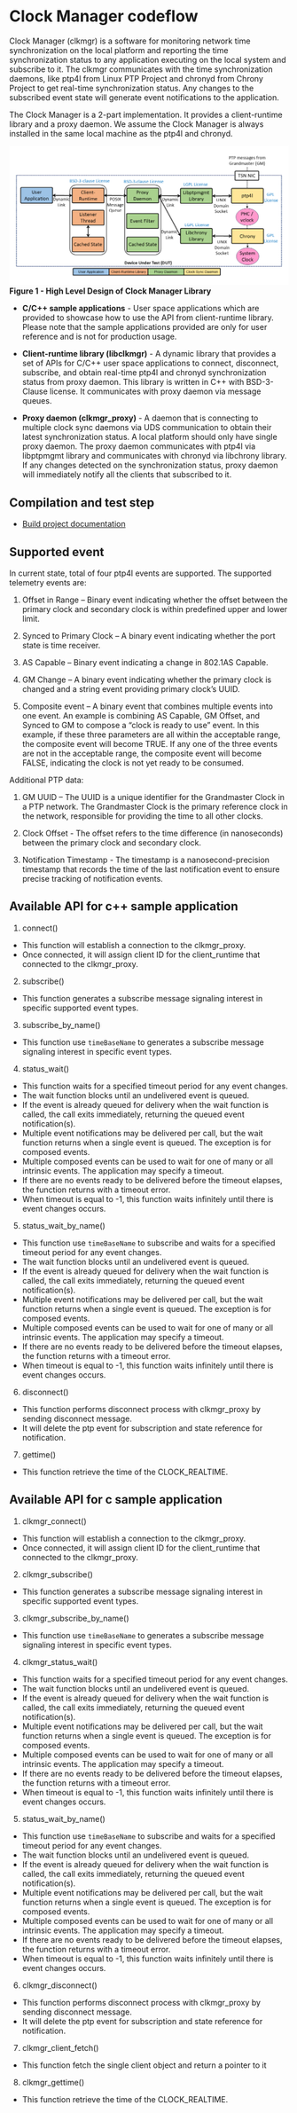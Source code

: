 <!-- SPDX-License-Identifier: GFDL-1.3-no-invariants-or-later
     SPDX-FileCopyrightText: Copyright © 2024 Intel Corporation. -->
# Clock Manager codeflow

Clock Manager (clkmgr) is a software for monitoring network time synchronization
on the local platform and reporting the time synchronization status to any
application executing on the local system and subscribe to it.
The clkmgr communicates with the time synchronization daemons, like ptp4l from
Linux PTP Project and chronyd from Chrony Project to get real-time
synchronization status. Any changes to the subscribed event state will
generate event notifications to the application.

The Clock Manager is a 2-part implementation. It provides a client-runtime
library and a proxy daemon. We assume the Clock Manager is always installed in
the same local machine as the ptp4l and chronyd.

![High Level Design of Clock Manager Library](./image/hld_clock_mgr.png)
__Figure 1 - High Level Design of Clock Manager Library__

* **C/C++ sample applications** - User space applications which are provided to
showcase how to use the API from client-runtime library. Please note that the
sample applications provided are only for user reference and is not for
production usage.

* **Client-runtime library (libclkmgr)** - A dynamic library that provides a set
of APIs for C/C++ user space applications to connect, disconnect, subscribe, and
obtain real-time ptp4l and chronyd synchronization status from proxy daemon.
This library is written in C++ with BSD-3-Clause license. It communicates with
proxy daemon via message queues. 

* **Proxy daemon (clkmgr_proxy)** - A daemon that is connecting to multiple
clock sync daemons via UDS communication to obtain their latest synchronization
status. A local platform should only have single proxy daemon. The proxy daemon
communicates with ptp4l via libptpmgmt library and communicates with chronyd via
libchrony library. If any changes detected on the synchronization status, proxy
daemon will immediately notify all the clients that subscribed to it. 

## Compilation and test step
* [Build project documentation](./TEST_clkmgr.md)

## Supported event
In current state, total of four ptp4l events are supported. The supported
telemetry events are:

1. Offset in Range – Binary event indicating whether the offset between the
primary clock and secondary clock is within predefined upper and lower limit.

2. Synced to Primary Clock – A binary event indicating whether the port state is
time receiver. 

3. AS Capable – Binary event indicating a change in 802.1AS Capable.

4. GM Change – A binary event indicating whether the primary clock is changed
and a string event providing primary clock’s UUID.

5. Composite event – A binary event that combines multiple events into one event.
An example is combining AS Capable, GM Offset, and Synced to GM to compose a
“clock is ready to use” event. In this example, if these three parameters are
all within the acceptable range, the composite event will become TRUE. If any
one of the three events are not in the acceptable range, the composite event
will become FALSE, indicating the clock is not yet ready to be consumed.

Additional PTP data:
1. GM UUID – The UUID is a unique identifier for the Grandmaster Clock in a PTP
network. The Grandmaster Clock is the primary reference clock in the network,
responsible for providing the time to all other clocks.

2. Clock Offset - The offset refers to the time difference (in nanoseconds)
between the primary clock and secondary clock.

3. Notification Timestamp - The timestamp is a nanosecond-precision timestamp
that records the time of the last notification event to ensure precise tracking
of notification events.

## Available API for c++ sample application

1. connect()
- This function will establish a connection to the clkmgr_proxy.
- Once connected, it will assign client ID for the client_runtime that connected
to the clkmgr_proxy.

2. subscribe()
- This function generates a subscribe message signaling interest in specific
supported event types.

3. subscribe_by_name()
- This function use `timeBaseName` to generates a subscribe message signaling
interest in specific event types.

4. status_wait()
- This function waits for a specified timeout period for any event changes.
- The wait function blocks until an undelivered event is queued.
- If the event is already queued for delivery when the wait function is called,
the call exits immediately, returning the queued event notification(s).
- Multiple event notifications may be delivered per call, but the wait function
returns when a single event is queued. The exception is for composed events.
- Multiple composed events can be used to wait for one of many or all intrinsic
events. The application may specify a timeout.
- If there are no events ready to be delivered before the timeout elapses, the
function returns with a timeout error.
- When timeout is equal to -1, this function waits infinitely until there is
event changes occurs.

5. status_wait_by_name()
- This function use `timeBaseName` to subscribe and waits for a specified
timeout period for any event changes.
- The wait function blocks until an undelivered event is queued.
- If the event is already queued for delivery when the wait function is called,
the call exits immediately, returning the queued event notification(s).
- Multiple event notifications may be delivered per call, but the wait function
returns when a single event is queued. The exception is for composed events.
- Multiple composed events can be used to wait for one of many or all intrinsic
events. The application may specify a timeout.
- If there are no events ready to be delivered before the timeout elapses, the
function returns with a timeout error.
- When timeout is equal to -1, this function waits infinitely until there is
event changes occurs.

6. disconnect()
- This function performs disconnect process with clkmgr_proxy by sending
disconnect message.
- It will delete the ptp event for subscription and state reference for
notification.

7. gettime()
- This function retrieve the time of the CLOCK_REALTIME.

## Available API for c sample application

1. clkmgr_connect()
- This function will establish a connection to the clkmgr_proxy.
- Once connected, it will assign client ID for the client_runtime that connected
to the clkmgr_proxy.

2. clkmgr_subscribe()
- This function generates a subscribe message signaling interest in specific
supported event types.

3. clkmgr_subscribe_by_name()
- This function use `timeBaseName` to generates a subscribe message signaling
interest in specific event types.

4. clkmgr_status_wait()
- This function waits for a specified timeout period for any event changes.
- The wait function blocks until an undelivered event is queued.
- If the event is already queued for delivery when the wait function is called,
the call exits immediately, returning the queued event notification(s).
- Multiple event notifications may be delivered per call, but the wait function
returns when a single event is queued. The exception is for composed events.
- Multiple composed events can be used to wait for one of many or all intrinsic
events. The application may specify a timeout.
- If there are no events ready to be delivered before the timeout elapses, the
function returns with a timeout error.
- When timeout is equal to -1, this function waits infinitely until there is
event changes occurs.

5. status_wait_by_name()
- This function use `timeBaseName` to subscribe and waits for a specified
timeout period for any event changes.
- The wait function blocks until an undelivered event is queued.
- If the event is already queued for delivery when the wait function is called,
the call exits immediately, returning the queued event notification(s).
- Multiple event notifications may be delivered per call, but the wait function
returns when a single event is queued. The exception is for composed events.
- Multiple composed events can be used to wait for one of many or all intrinsic
events. The application may specify a timeout.
- If there are no events ready to be delivered before the timeout elapses, the
function returns with a timeout error.
- When timeout is equal to -1, this function waits infinitely until there is
event changes occurs.

6. clkmgr_disconnect()
- This function performs disconnect process with clkmgr_proxy by sending
disconnect message.
- It will delete the ptp event for subscription and state reference for
notification.

7. clkmgr_client_fetch()
- This function fetch the single client object and return a pointer to it

8. clkmgr_gettime()
- This function retrieve the time of the CLOCK_REALTIME.
